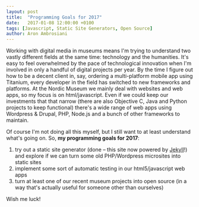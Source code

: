 ```yaml
---
layout: post
title:  "Programming Goals for 2017"
date:   2017-01-08 12:00:00 +0100
tags: [Javascript, Static Site Generators, Open Source]
author: Aron Ambrosiani
---
```


Working with digital media in museums means I'm trying to understand two vastly different fields at the same time: technology and the humanities. It's easy to feel overwhelmed by the pace of technological innovation when I'm involved in only a handful of digital projects per year. By the time I figure out how to be a decent client in, say, ordering a multi-platform mobile app using Titanium, every developer in the field has switched to new frameworks and platforms. At the Nordic Museum we mainly deal with websites and web apps, so my focus is on html/javascript. Even if we could keep our investments that that narrow (there are also Objective C, Java and Python projects to keep functional) there's a wide range of web apps using Wordpress & Drupal, PHP, Node.js and a bunch of other frameworks to maintain.

Of course I'm not doing all this myself, but I still want to at least understand what's going on. So, **my programming goals for 2017**:

1. try out a static site generator (done – this site now powered by [Jekyll](https://jekyllrb.com)!) and explore if we can turn some old PHP/Wordpress microsites into static sites
2. implement some sort of automatic testing in our html5/javascript web apps
3. turn at least one of our recent museum projects into open source (in a way that's actually useful for someone other than ourselves)

Wish me luck!